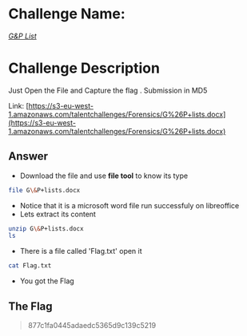 # Challenge Name:
 [*G&P List*](https://cybertalents.com/challenges/forensics/gp-list)
 
# Challenge Description
Just Open the File and Capture the flag . Submission in MD5

Link: [https://s3-eu-west-1.amazonaws.com/talentchallenges/Forensics/G%26P+lists.docx](https://s3-eu-west-1.amazonaws.com/talentchallenges/Forensics/G%26P+lists.docx)

## Answer
* Download the file and use **file tool** to know its type
```sh
file G\&P+lists.docx
```
* Notice that it is a microsoft word file run successfuly on libreoffice
* Lets extract its content
```sh
unzip G\&P+lists.docx
ls
```
* There is a file called 'Flag.txt' open it
```sh
cat Flag.txt
```
* You got the Flag

 ## The Flag
 > 877c1fa0445adaedc5365d9c139c5219
